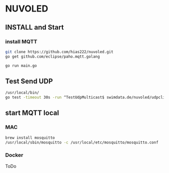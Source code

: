 # NUVOLED 

## INSTALL and Start

### install MQTT

```bash
git clone https://github.com/hias222/nuvoled.git
go get github.com/eclipse/paho.mqtt.golang
```

```bash
go run main.go
```

## Test Send UDP

```bash
/usr/local/bin/
go test -timeout 30s -run ^TestUdpMulticast$ swimdata.de/nuvoled/udpclient -count=1
```

## start MQTT local

### MAC

```bash
brew install mosquitto
/usr/local/sbin/mosquitto -c /usr/local/etc/mosquitto/mosquitto.conf
```

### Docker

ToDo
